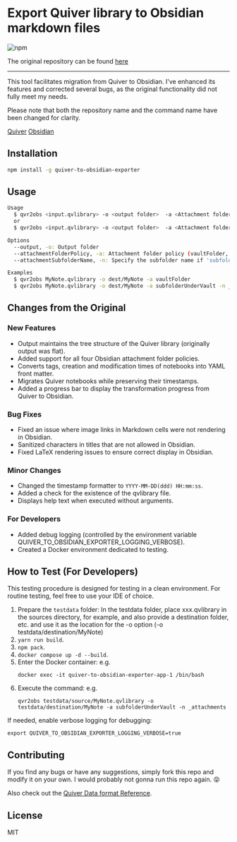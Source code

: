 # Export Quiver library to Obsidian markdown files

![npm](https://img.shields.io/npm/v/quiver-to-obsidian-exporter)

The original repository can be found 
[here](https://github.com/Yukaii/quiver-markdown-exporter)

---

This tool facilitates migration from Quiver to Obsidian.
 I've enhanced its features and corrected several bugs, as the original functionality did not fully meet my needs. 
 
 Please note that both the repository name and the command name have been changed for clarity.

[Quiver](https://yliansoft.com/)
[Obsidian](https://obsidian.md/)


## Installation

```bash
npm install -g quiver-to-obsidian-exporter
```

## Usage

```bash
Usage
  $ qvr2obs <input.qvlibrary> -o <output folder>  -a <Attachment folder policy>
  or
  $ qvr2obs <input.qvlibrary> -o <output folder>  -a <Attachment folder policy> -n <Attachment subfolder name if needed>

Options
  --output, -o: Output folder
  --attachmentFolderPolicy, -a: Attachment folder policy (vaultFolder, subfolderUnderVault, sameFolderAsEachFile, subfolderUnderEachFolder). 'subfolderUnderVault' and 'subfolderUnderEachFolder' require subfolder name.
  --attachmentSubfolderName, -n: Specify the subfolder name if 'subfolderUnderVault' or 'subfolderUnderEachFolder' is selected as the attachmentFolderPolicy option.

Examples
  $ qvr2obs MyNote.qvlibrary -o dest/MyNote -a vaultFolder
  $ qvr2obs MyNote.qvlibrary -o dest/MyNote -a subfolderUnderVault -n _attachments
```


## Changes from the Original

### New Features

* Output maintains the tree structure of the Quiver library (originally output was flat).
* Added support for all four Obsidian attachment folder policies.
* Converts tags, creation and modification times of notebooks into YAML front matter.
* Migrates Quiver notebooks while preserving their timestamps.
* Added a progress bar to display the transformation progress from Quiver to Obsidian.

### Bug Fixes

* Fixed an issue where image links in Markdown cells were not rendering in Obsidian.
* Sanitized characters in titles that are not allowed in Obsidian.
* Fixed LaTeX rendering issues to ensure correct display in Obsidian.

### Minor Changes

* Changed the timestamp formatter to `YYYY-MM-DD(ddd) HH:mm:ss`.
* Added a check for the existence of the qvlibrary file.
* Displays help text when executed without arguments.

### For Developers

* Added debug logging (controlled by the environment variable QUIVER_TO_OBSIDIAN_EXPORTER_LOGGING_VERBOSE).
* Created a Docker environment dedicated to testing.


## How to Test (For Developers)

This testing procedure is designed for testing in a clean environment.
For routine testing, feel free to use your IDE of choice.

1. Prepare the `testdata` folder:
    In the testdata folder, place xxx.qvlibrary in the sources directory, for example, and also provide a destination folder, etc. and use it as the location for the -o option (-o testdata/destination/MyNote)
2. `yarn run build`.
3. `npm pack`.
4. `docker compose up -d --build`.
5. Enter the Docker container: 
   e.g.
    ```
    docker exec -it quiver-to-obsidian-exporter-app-1 /bin/bash
	```
6.	Execute the command:
	e.g.
	```
	qvr2obs testdata/source/MyNote.qvlibrary -o testdata/destination/MyNote -a subfolderUnderVault -n _attachments
	```

If needed, enable verbose logging for debugging:
```
export QUIVER_TO_OBSIDIAN_EXPORTER_LOGGING_VERBOSE=true
```


## Contributing

If you find any bugs or have any suggestions, simply fork this repo and modify it on your own. I would probably not gonna run this repo again. 😝

Also check out the [Quiver Data format Reference](https://github.com/HappenApps/Quiver/wiki/Quiver-Data-Format).

## License

MIT
